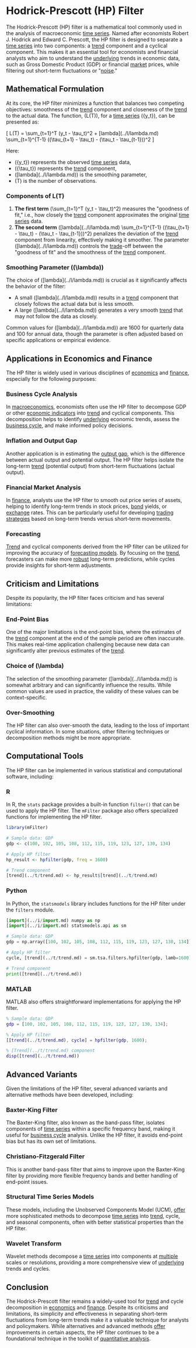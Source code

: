 # Hodrick-Prescott (HP) Filter

The Hodrick-Prescott (HP) filter is a mathematical tool commonly used in the analysis of macroeconomic [time series](../t/time_series.md). Named after economists Robert J. Hodrick and Edward C. Prescott, the HP filter is designed to separate a [time series](../t/time_series.md) into two components: a [trend](../t/trend.md) component and a cyclical component. This makes it an essential tool for economists and financial analysts who aim to understand the [underlying](../u/underlying.md) trends in economic data, such as Gross Domestic Product (GDP) or financial [market](../m/market.md) prices, while filtering out short-term fluctuations or "[noise](../n/noise.md)."

## Mathematical Formulation

At its core, the HP filter minimizes a function that balances two competing objectives: smoothness of the [trend](../t/trend.md) component and closeness of the [trend](../t/trend.md) to the actual data. The function, \(L(T)\), for a [time series](../t/time_series.md) \(\{y_t\}\), can be presented as:

\[ L(T) = \sum_{t=1}^T (y_t - \tau_t)^2 + \[lambda](../l/lambda.md) \sum_{t=1}^{T-1} ((\tau_{t+1} - \tau_t) - (\tau_t - \tau_{t-1}))^2 \]

Here:

- \(\{y_t\}\) represents the observed [time series](../t/time_series.md) data,
- \(\{\tau_t\}\) represents the [trend](../t/trend.md) component,
- \(\[lambda](../l/lambda.md)\) is the smoothing parameter,
- \(T\) is the number of observations.

### Components of L(T)

1. **The first term** \(\sum_{t=1}^T (y_t - \tau_t)^2\) measures the "goodness of fit," i.e., how closely the [trend](../t/trend.md) component approximates the original [time series](../t/time_series.md) data.
2. **The second term** \(\[lambda](../l/lambda.md) \sum_{t=1}^{T-1} ((\tau_{t+1} - \tau_t) - (\tau_t - \tau_{t-1}))^2\) penalizes the deviation of the [trend](../t/trend.md) component from linearity, effectively making it smoother. The parameter \(\[lambda](../l/lambda.md)\) controls the [trade](../t/trade.md)-off between the "goodness of fit" and the smoothness of the [trend](../t/trend.md) component.

### Smoothing Parameter (\(\lambda\))

The choice of \(\[lambda](../l/lambda.md)\) is crucial as it significantly affects the behavior of the filter:

- A small \(\[lambda](../l/lambda.md)\) results in a [trend](../t/trend.md) component that closely follows the actual data but is less smooth.
- A large \(\[lambda](../l/lambda.md)\) generates a very smooth [trend](../t/trend.md) that may not follow the data as closely.

Common values for \(\[lambda](../l/lambda.md)\) are 1600 for quarterly data and 100 for annual data, though the parameter is often adjusted based on specific applications or empirical evidence.

## Applications in Economics and Finance

The HP filter is widely used in various disciplines of [economics](../e/economics.md) and [finance](../f/finance.md), especially for the following purposes:

### Business Cycle Analysis

In [macroeconomics](../m/macroeconomics.md), economists often use the HP filter to decompose GDP or other [economic indicators](../e/economic_indicators.md) into [trend](../t/trend.md) and cyclical components. This decomposition helps to identify [underlying](../u/underlying.md) economic trends, assess the [business cycle](../b/business_cycle.md), and make informed policy decisions.

### Inflation and Output Gap

Another application is in estimating the [output gap](../o/output_gap.md), which is the difference between actual output and potential output. The HP filter helps isolate the long-term [trend](../t/trend.md) (potential output) from short-term fluctuations (actual output).

### Financial Market Analysis

In [finance](../f/finance.md), analysts use the HP filter to smooth out price series of assets, helping to identify long-term trends in stock prices, [bond](../b/bond.md) yields, or [exchange](../e/exchange.md) rates. This can be particularly useful for developing [trading strategies](../t/trading_strategies.md) based on long-term trends versus short-term movements.

### Forecasting

[Trend](../t/trend.md) and cyclical components derived from the HP filter can be utilized for improving the accuracy of [forecasting models](../f/forecasting_models.md). By focusing on the [trend](../t/trend.md), forecasters can make more [robust](../r/robust.md) long-term predictions, while cycles provide insights for short-term adjustments.

## Criticism and Limitations

Despite its popularity, the HP filter faces criticism and has several limitations:

### End-Point Bias

One of the major limitations is the end-point bias, where the estimates of the [trend](../t/trend.md) component at the end of the sample period are often inaccurate. This makes real-time application challenging because new data can significantly alter previous estimates of the [trend](../t/trend.md).

### Choice of \(\lambda\)

The selection of the smoothing parameter \(\[lambda](../l/lambda.md)\) is somewhat arbitrary and can significantly influence the results. While common values are used in practice, the validity of these values can be context-specific.

### Over-Smoothing

The HP filter can also over-smooth the data, leading to the loss of important cyclical information. In some situations, other filtering techniques or decomposition methods might be more appropriate.

## Computational Tools

The HP filter can be implemented in various statistical and computational software, including:

### R

In R, the `stats` package provides a built-in function `filter()` that can be used to apply the HP filter. The `mFilter` package also offers specialized functions for implementing the HP filter.

```r
library(mFilter)

# Sample data: GDP
gdp <- c(100, 102, 105, 108, 112, 115, 119, 123, 127, 130, 134)

# Apply HP filter
hp_result <- hpfilter(gdp, freq = 1600)

# Trend component
[trend](../t/trend.md) <- hp_result$[trend](../t/trend.md)
```

### Python

In Python, the `statsmodels` library includes functions for the HP filter under the `filters` module.

```python
[import](../i/import.md) numpy as np
[import](../i/import.md) statsmodels.api as sm

# Sample data: GDP
gdp = np.array([100, 102, 105, 108, 112, 115, 119, 123, 127, 130, 134])

# Apply HP filter
cycle, [trend](../t/trend.md) = sm.tsa.filters.hpfilter(gdp, lamb=1600)

# Trend component
print([trend](../t/trend.md))
```

### MATLAB

MATLAB also offers straightforward implementations for applying the HP filter.

```matlab
% Sample data: GDP
gdp = [100, 102, 105, 108, 112, 115, 119, 123, 127, 130, 134];

% Apply HP filter
[[trend](../t/trend.md), cycle] = hpfilter(gdp, 1600);

% [Trend](../t/trend.md) component
disp([trend](../t/trend.md))
```

## Advanced Variants

Given the limitations of the HP filter, several advanced variants and alternative methods have been developed, including:

### Baxter-King Filter

The Baxter-King filter, also known as the band-pass filter, isolates components of [time series](../t/time_series.md) within a specific frequency band, making it useful for [business cycle](../b/business_cycle.md) analysis. Unlike the HP filter, it avoids end-point bias but has its own set of limitations.

### Christiano-Fitzgerald Filter

This is another band-pass filter that aims to improve upon the Baxter-King filter by providing more flexible frequency bands and better handling of end-point issues.

### Structural Time Series Models

These models, including the Unobserved Components Model (UCM), [offer](../o/offer.md) more sophisticated methods to decompose [time series](../t/time_series.md) into [trend](../t/trend.md), cycle, and seasonal components, often with better statistical properties than the HP filter.

### Wavelet Transform

Wavelet methods decompose a [time series](../t/time_series.md) into components at [multiple](../m/multiple.md) scales or resolutions, providing a more comprehensive view of [underlying](../u/underlying.md) trends and cycles.

## Conclusion

The Hodrick-Prescott filter remains a widely-used tool for [trend](../t/trend.md) and cycle decomposition in [economics](../e/economics.md) and [finance](../f/finance.md). Despite its criticisms and limitations, its simplicity and effectiveness in separating short-term fluctuations from long-term trends make it a valuable technique for analysts and policymakers. While alternatives and advanced methods [offer](../o/offer.md) improvements in certain aspects, the HP filter continues to be a foundational technique in the toolkit of [quantitative analysis](../q/quantitative_analysis.md).